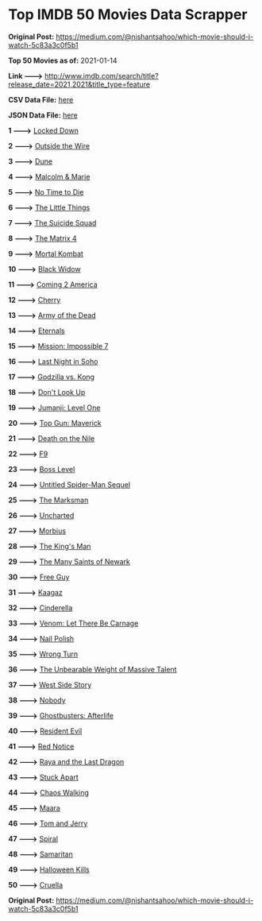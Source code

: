 # Top IMDB 50 Movies Data Scrapper

**Original Post:** https://medium.com/@nishantsahoo/which-movie-should-i-watch-5c83a3c0f5b1

**Top 50 Movies as of:** 2021-01-14

**Link --->** http://www.imdb.com/search/title?release_date=2021,2021&title_type=feature

**CSV Data File:** [here](/Data/data.csv)

**JSON Data File:** [here](/Data/data.json)

**1 --->** [Locked Down](https://www.imdb.com/title/tt13061914/?ref_=adv_li_tt)

**2 --->** [Outside the Wire](https://www.imdb.com/title/tt10451914/?ref_=adv_li_tt)

**3 --->** [Dune](https://www.imdb.com/title/tt1160419/?ref_=adv_li_tt)

**4 --->** [Malcolm & Marie](https://www.imdb.com/title/tt12676326/?ref_=adv_li_tt)

**5 --->** [No Time to Die](https://www.imdb.com/title/tt2382320/?ref_=adv_li_tt)

**6 --->** [The Little Things](https://www.imdb.com/title/tt10016180/?ref_=adv_li_tt)

**7 --->** [The Suicide Squad](https://www.imdb.com/title/tt6334354/?ref_=adv_li_tt)

**8 --->** [The Matrix 4](https://www.imdb.com/title/tt10838180/?ref_=adv_li_tt)

**9 --->** [Mortal Kombat](https://www.imdb.com/title/tt0293429/?ref_=adv_li_tt)

**10 --->** [Black Widow](https://www.imdb.com/title/tt3480822/?ref_=adv_li_tt)

**11 --->** [Coming 2 America](https://www.imdb.com/title/tt6802400/?ref_=adv_li_tt)

**12 --->** [Cherry](https://www.imdb.com/title/tt9130508/?ref_=adv_li_tt)

**13 --->** [Army of the Dead](https://www.imdb.com/title/tt0993840/?ref_=adv_li_tt)

**14 --->** [Eternals](https://www.imdb.com/title/tt9032400/?ref_=adv_li_tt)

**15 --->** [Mission: Impossible 7](https://www.imdb.com/title/tt9603212/?ref_=adv_li_tt)

**16 --->** [Last Night in Soho](https://www.imdb.com/title/tt9639470/?ref_=adv_li_tt)

**17 --->** [Godzilla vs. Kong](https://www.imdb.com/title/tt5034838/?ref_=adv_li_tt)

**18 --->** [Don't Look Up](https://www.imdb.com/title/tt11286314/?ref_=adv_li_tt)

**19 --->** [Jumanji: Level One](https://www.imdb.com/title/tt13249100/?ref_=adv_li_tt)

**20 --->** [Top Gun: Maverick](https://www.imdb.com/title/tt1745960/?ref_=adv_li_tt)

**21 --->** [Death on the Nile](https://www.imdb.com/title/tt7657566/?ref_=adv_li_tt)

**22 --->** [F9](https://www.imdb.com/title/tt5433138/?ref_=adv_li_tt)

**23 --->** [Boss Level](https://www.imdb.com/title/tt7638348/?ref_=adv_li_tt)

**24 --->** [Untitled Spider-Man Sequel](https://www.imdb.com/title/tt10872600/?ref_=adv_li_tt)

**25 --->** [The Marksman](https://www.imdb.com/title/tt6902332/?ref_=adv_li_tt)

**26 --->** [Uncharted](https://www.imdb.com/title/tt1464335/?ref_=adv_li_tt)

**27 --->** [Morbius](https://www.imdb.com/title/tt5108870/?ref_=adv_li_tt)

**28 --->** [The King's Man](https://www.imdb.com/title/tt6856242/?ref_=adv_li_tt)

**29 --->** [The Many Saints of Newark](https://www.imdb.com/title/tt8110232/?ref_=adv_li_tt)

**30 --->** [Free Guy](https://www.imdb.com/title/tt6264654/?ref_=adv_li_tt)

**31 --->** [Kaagaz](https://www.imdb.com/title/tt9569610/?ref_=adv_li_tt)

**32 --->** [Cinderella](https://www.imdb.com/title/tt10155932/?ref_=adv_li_tt)

**33 --->** [Venom: Let There Be Carnage](https://www.imdb.com/title/tt7097896/?ref_=adv_li_tt)

**34 --->** [Nail Polish](https://www.imdb.com/title/tt13143988/?ref_=adv_li_tt)

**35 --->** [Wrong Turn](https://www.imdb.com/title/tt9110170/?ref_=adv_li_tt)

**36 --->** [The Unbearable Weight of Massive Talent](https://www.imdb.com/title/tt11291274/?ref_=adv_li_tt)

**37 --->** [West Side Story](https://www.imdb.com/title/tt3581652/?ref_=adv_li_tt)

**38 --->** [Nobody](https://www.imdb.com/title/tt7888964/?ref_=adv_li_tt)

**39 --->** [Ghostbusters: Afterlife](https://www.imdb.com/title/tt4513678/?ref_=adv_li_tt)

**40 --->** [Resident Evil](https://www.imdb.com/title/tt6920084/?ref_=adv_li_tt)

**41 --->** [Red Notice](https://www.imdb.com/title/tt7991608/?ref_=adv_li_tt)

**42 --->** [Raya and the Last Dragon](https://www.imdb.com/title/tt5109280/?ref_=adv_li_tt)

**43 --->** [Stuck Apart](https://www.imdb.com/title/tt11213372/?ref_=adv_li_tt)

**44 --->** [Chaos Walking](https://www.imdb.com/title/tt2076822/?ref_=adv_li_tt)

**45 --->** [Maara](https://www.imdb.com/title/tt9319874/?ref_=adv_li_tt)

**46 --->** [Tom and Jerry](https://www.imdb.com/title/tt1361336/?ref_=adv_li_tt)

**47 --->** [Spiral](https://www.imdb.com/title/tt10342730/?ref_=adv_li_tt)

**48 --->** [Samaritan](https://www.imdb.com/title/tt5500218/?ref_=adv_li_tt)

**49 --->** [Halloween Kills](https://www.imdb.com/title/tt10665338/?ref_=adv_li_tt)

**50 --->** [Cruella](https://www.imdb.com/title/tt3228774/?ref_=adv_li_tt)

**Original Post:** https://medium.com/@nishantsahoo/which-movie-should-i-watch-5c83a3c0f5b1
